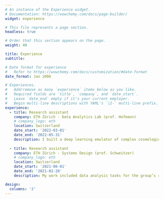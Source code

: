 ```yaml
---
# An instance of the Experience widget.
# Documentation: https://wowchemy.com/docs/page-builder/
widget: experience

# This file represents a page section.
headless: true

# Order that this section appears on the page.
weight: 40

title: Experience
subtitle:

# Date format for experience
#   Refer to https://wowchemy.com/docs/customization/#date-format
date_format: Jan 2006

# Experiences.
#   Add/remove as many `experience` items below as you like.
#   Required fields are `title`, `company`, and `date_start`.
#   Leave `date_end` empty if it's your current employer.
#   Begin multi-line descriptions with YAML's `|2-` multi-line prefix.
experience:
  - title: Research assistant
    company: ETH Zürich - Data Analytics Lab (prof. Hofmann)
    # company_logo: eth
    location: Switzerland
    date_start: '2022-03-01'
    date_end: '2022-05-31'
    description: I built a deep learning emulator of complex cosmological simulations and an inverse-regression model to constrain the source of gravitational waves originating from binary black holes.
        
  - title: Research assistant
    company: ETH Zürich - Systems Design (prof. Schweitzer)
    # company_logo: eth
    location: Switzerland
    date_start: '2021-06-01'
    date_end: '2021-02-28'
    description: My work included data analysis tasks for the group’s research purposes including data collection, processing and cleaning with large datasets in a Python and Unix environment.

design:
  columns: '2'
---
```

